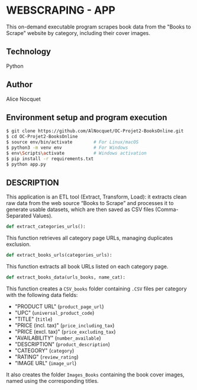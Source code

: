 # WEBSCRAPING - APP

This on-demand executable program scrapes book data from the "Books to Scrape" website by category, including their cover images.


## Technology

Python


## Author

Alice Nocquet


## Environment setup and program execution

```bash
$ git clone https://github.com/AlNocquet/OC-Projet2-BooksOnline.git
$ cd OC-Projet2-BooksOnline
$ source env/bin/activate        # For Linux/macOS
$ python3 -m venv env            # For Windows
$ env\Scripts\activate           # Windows activation
$ pip install -r requirements.txt
$ python app.py
```


## DESCRIPTION

This application is an ETL tool (Extract, Transform, Load): it extracts clean raw data from the web source “Books to Scrape” and processes it to generate usable datasets, which are then saved as CSV files (Comma-Separated Values).


```python
def extract_categories_urls():
```

This function retrieves all category page URLs, managing duplicates exclusion.


```python
def extract_books_urls(categories_urls):
```

This function extracts all book URLs listed on each category page.


```python
def extract_books_data(urls_books, name_cat):
```

This function creates a `CSV_books` folder containing `.CSV` files per category with the following data fields:

- "PRODUCT URL"       (`product_page_url`)
- "UPC"               (`universal_product_code`)
- "TITLE"             (`title`)
- "PRICE (incl. tax)" (`price_including_tax`)
- "PRICE (excl. tax)" (`price_excluding_tax`)
- "AVAILABILITY"      (`number_available`)
- "DESCRIPTION"       (`product_description`)
- "CATEGORY"          (`category`)
- "RATING"            (`review_rating`)
- "IMAGE URL"         (`image_url`)

It also creates the folder `Images_Books` containing the book cover images, named using the corresponding titles.
